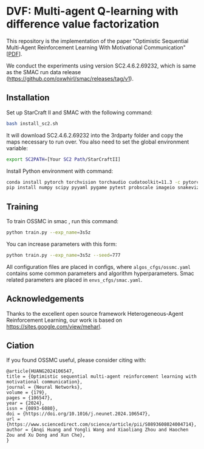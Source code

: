 # DVF: Multi-agent Q-learning with difference value factorization

This repository is the implementation of the paper "Optimistic Sequential Multi-Agent Reinforcement Learning With Motivational Communication"[[PDF](10.1016/j.neunet.2024.106547)]. 

We conduct the experiments using version SC2.4.6.2.69232, which is same as the SMAC run data release (https://github.com/oxwhirl/smac/releases/tag/v1).


## Installation
Set up StarCraft II and SMAC with the following command:

```bash
bash install_sc2.sh
```
It will download SC2.4.6.2.69232 into the 3rdparty folder and copy the maps necessary to run over. You also need to set the global environment variable:

```bash
export SC2PATH=[Your SC2 Path/StarCraftII]
```

Install Python environment with command:

```bash
conda install pytorch torchvision torchaudio cudatoolkit=11.3 -c pytorch -y
pip install numpy scipy pyyaml pygame pytest probscale imageio snakeviz 
```

## Training
To train OSSMC in smac , run this command:

```bash
python train.py --exp_name=3s5z
```

You can increase parameters with this form:

```bash
python train.py --exp_name=3s5z --seed=777
```

All configuration files are placed in configs, where `algos_cfgs/ossmc.yaml` contains some common parameters and algorithm hyperparameters. Smac related parameters are placed in `envs_cfgs/smac.yaml`.

## Acknowledgements
Thanks to the excellent open source framework Heterogeneous-Agent Reinforcement Learning, our work is based on https://sites.google.com/view/meharl.
## Ciation

If you found OSSMC useful, please consider citing with:
```
@article{HUANG2024106547,
title = {Optimistic sequential multi-agent reinforcement learning with motivational communication},
journal = {Neural Networks},
volume = {179},
pages = {106547},
year = {2024},
issn = {0893-6080},
doi = {https://doi.org/10.1016/j.neunet.2024.106547},
url = {https://www.sciencedirect.com/science/article/pii/S0893608024004714},
author = {Anqi Huang and Yongli Wang and Xiaoliang Zhou and Haochen Zou and Xu Dong and Xun Che},
}
```

